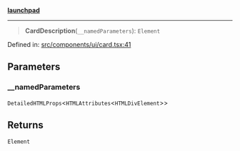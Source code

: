 [**launchpad**](index.md)

***

> **CardDescription**(`__namedParameters`): `Element`

Defined in: [src/components/ui/card.tsx:41](https://github.com/victorbratov/launchpad/blob/35b0965dd86b05a55a9206d809917613bd599c25/src/components/ui/card.tsx#L41)

## Parameters

### \_\_namedParameters

`DetailedHTMLProps`\<`HTMLAttributes`\<`HTMLDivElement`\>\>

## Returns

`Element`
